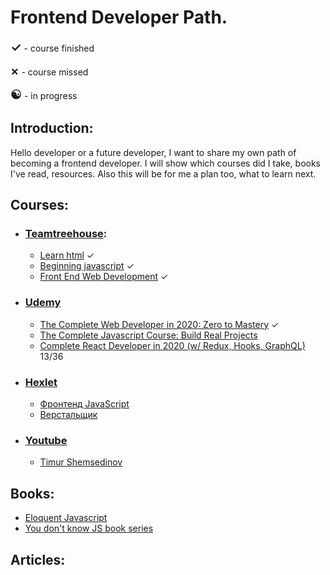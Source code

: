 # Frontend Developer Path.

<span style="font-size: 20px; font-weight:600;">✓</span> - course finished

<span style="font-size: 20px; font-weight:600;">×</span> - course missed

<span style="font-size: 20px; font-weight:600;">☯</span> - in progress


## Introduction:
  Hello developer or a future developer, I want to share my own path of becoming a frontend developer.
  I will show which courses did I take, books I've read, resources.
  Also this will be for me a plan too, what to learn next.

## Courses:
  * ### [Teamtreehouse](https://teamtreehouse.com):
    * [Learn html](https://teamtreehouse.com/tracks/learn-html-2) ✓
    * [Beginning javascript](https://teamtreehouse.com/tracks/beginning-javascript) ✓
    * [Front End Web Development](https://teamtreehouse.com/tracks/front-end-web-development) ✓
  * ### [Udemy](https://www.udemy.com/)
      * [The Complete Web Developer in 2020: Zero to Mastery](https://www.udemy.com/course/the-complete-web-developer-zero-to-mastery/) ✓
      * [The Complete Javascript Course: Build Real Projects](https://www.udemy.com/course/the-complete-javascript-course) 
      * [Complete React Developer in 2020 (w/ Redux, Hooks, GraphQL)](https://www.udemy.com/course/complete-react-developer-zero-to-mastery) 13/36
  * ### [Hexlet](https://ru.hexlet.io/my)
    * [Фронтенд JavaScript](https://ru.hexlet.io/professions/frontend)
    * [Верстальщик](https://ru.hexlet.io/professions/layout-designer)
  * ### [Youtube](https://www.youtube.com)
    * [Timur Shemsedinov](https://www.youtube.com/user/sthxnp/playlists) 

## Books:
  * [Eloquent Javascript](https://eloquentjavascript.net/)
  * [You don't know JS book series](https://github.com/getify/You-Dont-Know-JS)

## Articles:

